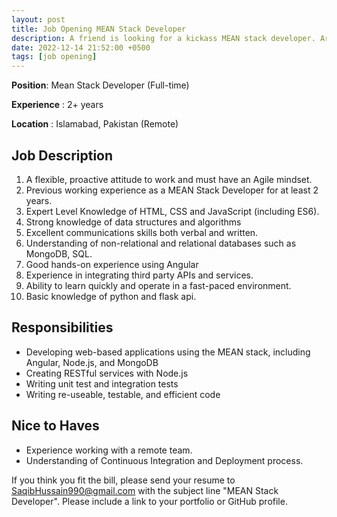 ```yaml
---
layout: post
title: Job Opening MEAN Stack Developer
description: A friend is looking for a kickass MEAN stack developer. Are you the one?
date: 2022-12-14 21:52:00 +0500
tags: [job opening]
---
```


**Position**: Mean Stack Developer (Full-time)

**Experience** : 2+ years

**Location** : Islamabad, Pakistan (Remote)

 
## Job Description
1. A flexible, proactive attitude to work and must have an Agile mindset.
2. Previous working experience as a MEAN Stack Developer for at least 2 years.
3. Expert Level Knowledge of HTML, CSS and JavaScript (including ES6).
4. Strong knowledge of data structures and algorithms
4. Excellent communications skills both verbal and written.
5. Understanding of non-relational and relational databases such as MongoDB, SQL.
6. Good hands-on experience using Angular
7. Experience in integrating third party APIs and services.
8. Ability to learn quickly and operate in a fast-paced environment.
9. Basic knowledge of python and flask api.

## Responsibilities
- Developing web-based applications using the MEAN stack, including Angular, Node.js, and MongoDB
- Creating RESTful services with Node.js
- Writing unit test and integration tests
- Writing re-useable, testable, and efficient code

 

## Nice to Haves
- Experience working with a remote team.
- Understanding of Continuous Integration and Deployment process.

If you think you fit the bill, please send your resume to SaqibHussain990@gmail.com with the subject line "MEAN Stack Developer". Please include a link to your portfolio or GitHub profile.

